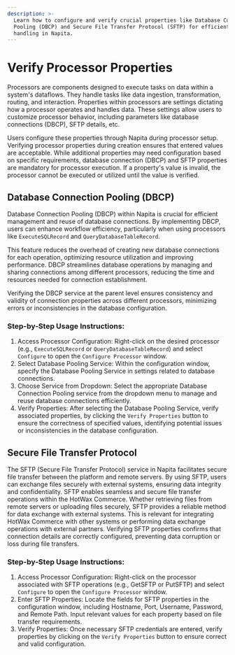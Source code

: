 ```yaml
---
description: >-
  Learn how to configure and verify crucial properties like Database Connection
  Pooling (DBCP) and Secure File Transfer Protocol (SFTP) for efficient data
  handling in Napita.
---
```


# Verify Processor Properties

Processors are components designed to execute tasks on data within a system's dataflows. They handle tasks like data ingestion, transformation, routing, and interaction. Properties within processors are settings dictating how a processor operates and handles data. These settings allow users to customize processor behavior, including parameters like database connections (DBCP), SFTP details, etc.&#x20;

Users configure these properties through Napita during processor setup. Verifying processor properties during creation ensures that entered values are acceptable. While additional properties may need configuration based on specific requirements, database connection (DBCP) and SFTP properties are mandatory for processor execution. If a property's value is invalid, the processor cannot be executed or utilized until the value is verified.&#x20;

## Database Connection Pooling (DBCP)

Database Connection Pooling (DBCP) within Napita is crucial for efficient management and reuse of database connections. By implementing DBCP, users can enhance workflow efficiency, particularly when using processors like `ExecuteSQLRecord` and `QueryDatabaseTableRecord`.

This feature reduces the overhead of creating new database connections for each operation, optimizing resource utilization and improving performance. DBCP streamlines database operations by managing and sharing connections among different processors, reducing the time and resources needed for connection establishment.

Verifying the DBCP service at the parent level ensures consistency and validity of connection properties across different processors, minimizing errors or inconsistencies in the database configuration.

### Step-by-Step Usage Instructions:

1. Access Processor Configuration: Right-click on the desired processor (e.g., `ExecuteSQLRecord` or `QueryDatabaseTableRecord`) and select `Configure` to open the `Configure Processor` window.
2. Select Database Pooling Service: Within the configuration window, specify the Database Pooling Service in settings related to database connections.
3. Choose Service from Dropdown: Select the appropriate Database Connection Pooling service from the dropdown menu to manage and reuse database connections efficiently.
4. Verify Properties: After selecting the Database Pooling Service, verify associated properties, by clicking the `Verify Properties` button to ensure the correctness of specified values, identifying potential issues or inconsistencies in the database configuration.

## Secure File Transfer Protocol

The SFTP (Secure File Transfer Protocol) service in Napita facilitates secure file transfer between the platform and remote servers. By using SFTP, users can exchange files securely with external systems, ensuring data integrity and confidentiality. SFTP enables seamless and secure file transfer operations within the HotWax Commerce. Whether retrieving files from remote servers or uploading files securely, SFTP provides a reliable method for data exchange with external systems. This is relevant for integrating HotWax Commerce with other systems or performing data exchange operations with external partners. Verifying SFTP properties confirms that connection details are correctly configured, preventing data corruption or loss during file transfers.

### Step-by-Step Usage Instructions:

1. Access Processor Configuration: Right-click on the processor associated with SFTP operations (e.g., GetSFTP or PutSFTP) and select `Configure` to open the `Configure Processor` window.
2. Enter SFTP Properties: Locate the fields for SFTP properties in the configuration window, including Hostname, Port, Username, Password, and Remote Path. Input relevant values for each property based on file transfer requirements.
3. Verify Properties: Once necessary SFTP credentials are entered, verify properties by clicking on the `Verify Properties` button to ensure correct and valid configuration.
